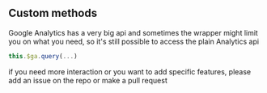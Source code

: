 ## Custom methods

Google Analytics has a very big api and sometimes the wrapper might limit you on what you need, so it's still possible to access the plain Analytics api

```js
this.$ga.query(...)
```

if you need more interaction or you want to add specific features, please add an issue on the repo or make a pull request

## 




